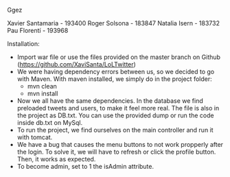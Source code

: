 Ggez

Xavier Santamaria - 193400
Roger Solsona - 183847
Natalia Isern - 183732
Pau Florentí - 193968

Installation:

*	Import war file or use the files provided on the master branch on Github (https://github.com/XaviSanta/LoLTwitter)
*	We were having dependency errors between us, so we decided to go with Maven. With maven installed, we simply do in the project folder:
	- mvn clean
	- mvn install
*	Now we all have the same dependencies. In the database we find preloaded tweets and users, to make it feel more real. The file is also in the project as DB.txt. You can use the provided dump or run the code inside db.txt on MySql.
*	To run the project, we find ourselves on the main controller and run it with tomcat.
*	We have a bug that causes the menu buttons to not work propperly after the login. To solve it, we will have to refresh or click the profile button. Then, it works as expected. 
*	To become admin, set to 1 the isAdmin attribute.
